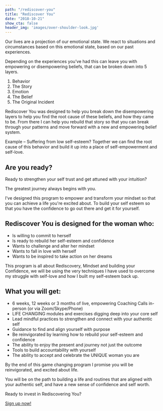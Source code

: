 ```yaml
---
path: "/rediscover-you"
title: "Rediscover You"
date: "2018-10-21"
show_cta: false
header_img: 'images/over-shoulder-look.jpg'
---
```


Our lives are a projection of our emotional state. We react to situations and circumstances based on this emotional state, based on our past experiences.

Depending on the experiences you’ve had this can leave you with empowering or disempowering beliefs, that can be broken down into 5 layers.

1. Behavior
2. The Story
3. Emotion
4. The Belief
5. The Original Incident

Rediscover You was designed to help you break down the disempowering layers to help you find the root cause of these beliefs, and how they came to be. From there I can help you rebuild that story so that you can break through your patterns and move forward with a new and empowering belief system.

Example – Suffering from low self-esteem? Together we can find the root cause of this behavior and build it up into a place of self-empowerment and self-love.

## Are you ready?

Ready to strengthen your self trust and get attuned with your intuition?

The greatest journey always begins with you.

I’ve designed this program to empower and transform your mindset so that you can achieve a life you're excited about. To build your self esteem so that you have the confidence to go out there and get it for yourself.

## Rediscover You is designed for the woman who:

- Is willing to commit to herself
- Is ready to rebuild her self-esteem and confidence
- Wants to challenge and alter her mindset
- Wants to fall in love with herself
- Wants to be inspired to take action on her dreams

This program is all about Rediscovery, Mindset and building your Confidence, we will be using the very techniques I have used to overcome my struggle with self-love and how I built my self-esteem back up.

## What you will get:

- 6 weeks, 12 weeks or 3 months of live, empowering Coaching Calls in-person (or via Zoom/Skype/Phone)
- LIFE CHANGING modules and exercises digging deep into your core self
- Lead mindful practices to strengthen and connect with your authentic self
- Guidance to find and align yourself with purpose
- Be reinvigorated by learning how to rebuild your self-esteem and confidence
- The ability to enjoy the present and journey not just the outcome
- Tools to build accountability with yourself
- The ability to accept and celebrate the UNIQUE woman you are

By the end of this game changing program I promise you will be reinvigorated, and excited about life.

You will be on the path to building a life and routines that are aligned with your authentic self, and have a new sense of confidence and self worth.

Ready to invest in Rediscovering You?

<div class="cta__container">
  <a class="cta__button" href="https://goo.gl/forms/16ajtlyJfdUQNoom1">Sign up now!</a>
</div>
